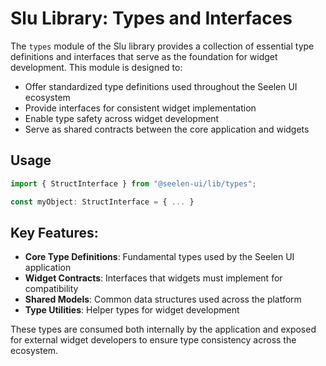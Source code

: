 # **Slu Library: Types and Interfaces**

The `types` module of the Slu library provides a collection of essential type
definitions and interfaces that serve as the foundation for widget development.
This module is designed to:

- Offer standardized type definitions used throughout the Seelen UI ecosystem
- Provide interfaces for consistent widget implementation
- Enable type safety across widget development
- Serve as shared contracts between the core application and widgets

## **Usage**

```ts
import { StructInterface } from "@seelen-ui/lib/types";

const myObject: StructInterface = { ... }
```

## **Key Features:**

- **Core Type Definitions**: Fundamental types used by the Seelen UI application
- **Widget Contracts**: Interfaces that widgets must implement for compatibility
- **Shared Models**: Common data structures used across the platform
- **Type Utilities**: Helper types for widget development

These types are consumed both internally by the application and exposed for
external widget developers to ensure type consistency across the ecosystem.
